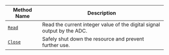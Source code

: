 | Method Name                         | Description                                                             |
| ----------------------------------- | ----------------------------------------------------------------------- |
| [`Read`](/components/board/#read)   | Read the current integer value of the digital signal output by the ADC. |
| [`Close`](/components/board/#close) | Safely shut down the resource and prevent further use.                  |
